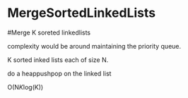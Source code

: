 # MergeSortedLinkedLists


#Merge K soreted linkedlists

complexity would be around maintaining the priority queue.

K sorted inked lists each of size N.

do a heappushpop on the linked list 

O(N*K*log(K))